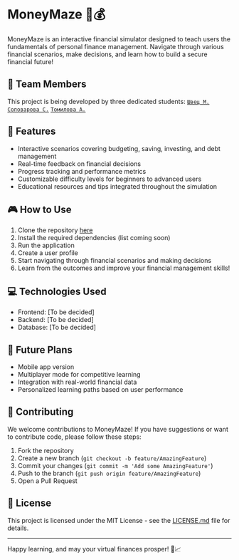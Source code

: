 # MoneyMaze 🏦💰

MoneyMaze is an interactive financial simulator designed to teach users the fundamentals of personal finance management. Navigate through various financial scenarios, make decisions, and learn how to build a secure financial future!

## 👥 Team Members

This project is being developed by three dedicated students:
[`Швец М.`](https://github.com/marr97) [`Соловарова С.`](https://github.com/wahnkoij) [`Томилова А.`](https://github.com/alinatomilova)

## 🌟 Features

- Interactive scenarios covering budgeting, saving, investing, and debt management
- Real-time feedback on financial decisions
- Progress tracking and performance metrics
- Customizable difficulty levels for beginners to advanced users
- Educational resources and tips integrated throughout the simulation

## 🎮 How to Use

1. Clone the repository [here](https://github.com/marr97/MoneyMaze)
2. Install the required dependencies (list coming soon)
3. Run the application
4. Create a user profile
5. Start navigating through financial scenarios and making decisions
6. Learn from the outcomes and improve your financial management skills!

## 💻 Technologies Used

- Frontend: [To be decided]
- Backend: [To be decided]
- Database: [To be decided]

## 🚀 Future Plans

- Mobile app version
- Multiplayer mode for competitive learning
- Integration with real-world financial data
- Personalized learning paths based on user performance

## 🤝 Contributing

We welcome contributions to MoneyMaze! If you have suggestions or want to contribute code, please follow these steps:

1. Fork the repository
2. Create a new branch (`git checkout -b feature/AmazingFeature`)
3. Commit your changes (`git commit -m 'Add some AmazingFeature'`)
4. Push to the branch (`git push origin feature/AmazingFeature`)
5. Open a Pull Request

## 📄 License

This project is licensed under the MIT License - see the [LICENSE.md](https://github.com/marr97/MoneyMaze/blob/main/LICENSE) file for details.

---

Happy learning, and may your virtual finances prosper! 💼📈
